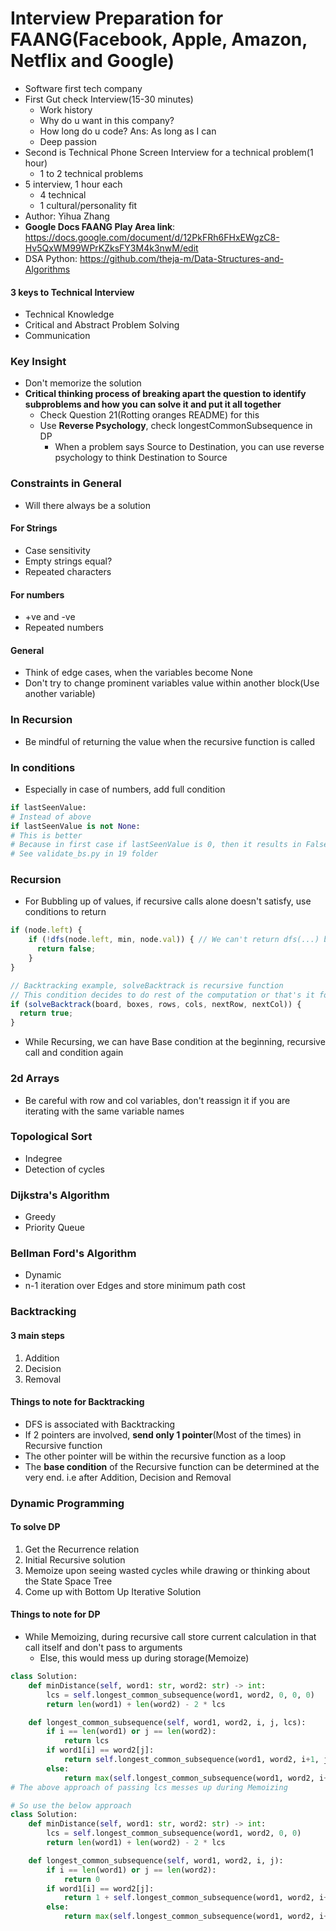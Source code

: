 # Interview Preparation for FAANG(Facebook, Apple, Amazon, Netflix and Google)

* Software first tech company
* First Gut check Interview(15-30 minutes) 
  * Work history
  * Why do u want in this company?
  * How long do u code? Ans: As long as I can
  * Deep passion 
* Second is Technical Phone Screen Interview for a technical problem(1 hour)
  * 1 to 2 technical problems
* 5 interview, 1 hour each
  * 4 technical
  * 1 cultural/personality fit
* Author: Yihua Zhang
* **Google Docs FAANG Play Area link**: https://docs.google.com/document/d/12PkFRh6FHxEWgzC8-Hv5QxWM99WPrKZksFY3M4k3nwM/edit
* DSA Python: https://github.com/theja-m/Data-Structures-and-Algorithms

#### 3 keys to Technical Interview

* Technical Knowledge
* Critical and Abstract Problem Solving
* Communication

### Key Insight

* Don't memorize the solution
* **Critical thinking process of breaking apart the question to identify subproblems and how you can solve it and put it all together** 
  * Check Question 21(Rotting oranges README) for this
  * Use **Reverse Psychology**, check longestCommonSubsequence in DP
    * When a problem says Source to Destination, you can use reverse psychology to think Destination to Source

### Constraints in General

* Will there always be a solution

#### For Strings

* Case sensitivity
* Empty strings equal?
* Repeated characters

#### For numbers

* +ve and -ve
* Repeated numbers

#### General

* Think of edge cases, when the variables become None
* Don't try to change prominent variables value within another block(Use another variable)

### In Recursion

* Be mindful of returning the value when the recursive function is called

### In conditions

* Especially in case of numbers, add full condition
```py
if lastSeenValue:
# Instead of above
if lastSeenValue is not None:
# This is better
# Because in first case if lastSeenValue is 0, then it results in False which is not you expect to do
# See validate_bs.py in 19 folder
```

### Recursion

* For Bubbling up of values, if recursive calls alone doesn't satisfy, use conditions to return
```js
if (node.left) {
    if (!dfs(node.left, min, node.val)) { // We can't return dfs(...) because we haven't even done dfs(node.right...) for this particular node, so if condition is added to the recursive call instead of return the recursive call itself
      return false;
    }
}

// Backtracking example, solveBacktrack is recursive function
// This condition decides to do rest of the computation or that's it for this call stack
if (solveBacktrack(board, boxes, rows, cols, nextRow, nextCol)) {
  return true;
}
```
* While Recursing, we can have Base condition at the beginning, recursive call and condition again

### 2d Arrays

* Be careful with row and col variables, don't reassign it if you are iterating with the same variable names

### Topological Sort

* Indegree
* Detection of cycles

### Dijkstra's Algorithm

* Greedy
* Priority Queue

### Bellman Ford's Algorithm

* Dynamic
* n-1 iteration over Edges and store minimum path cost

### Backtracking

#### 3 main steps

1. Addition
2. Decision
3. Removal

#### Things to note for Backtracking

* DFS is associated with Backtracking
* If 2 pointers are involved, **send only 1 pointer**(Most of the times) in Recursive function
* The other pointer will be within the recursive function as a loop
* The **base condition** of the Recursive function can be determined at the very end. i.e after Addition, Decision and Removal

### Dynamic Programming

#### To solve DP

1. Get the Recurrence relation
2. Initial Recursive solution
3. Memoize upon seeing wasted cycles while drawing or thinking about the State Space Tree
4. Come up with Bottom Up Iterative Solution

#### Things to note for DP

* While Memoizing, during recursive call store current calculation in that call itself and don't pass to arguments
  * Else, this would mess up during storage(Memoize)
```py
class Solution:
    def minDistance(self, word1: str, word2: str) -> int:
        lcs = self.longest_common_subsequence(word1, word2, 0, 0, 0)
        return len(word1) + len(word2) - 2 * lcs

    def longest_common_subsequence(self, word1, word2, i, j, lcs):
        if i == len(word1) or j == len(word2):
            return lcs
        if word1[i] == word2[j]:
            return self.longest_common_subsequence(word1, word2, i+1, j+1, lcs + 1) # Here lcs is incremented in the argument
        else:
            return max(self.longest_common_subsequence(word1, word2, i+1, j, lcs), self.longest_common_subsequence(word1, word2, i, j+1, lcs))
# The above approach of passing lcs messes up during Memoizing

# So use the below approach
class Solution:
    def minDistance(self, word1: str, word2: str) -> int:
        lcs = self.longest_common_subsequence(word1, word2, 0, 0)
        return len(word1) + len(word2) - 2 * lcs

    def longest_common_subsequence(self, word1, word2, i, j):
        if i == len(word1) or j == len(word2):
            return 0
        if word1[i] == word2[j]:
            return 1 + self.longest_common_subsequence(word1, word2, i+1, j+1)
        else:
            return max(self.longest_common_subsequence(word1, word2, i+1, j), self.longest_common_subsequence(word1, word2, i, j+1))
```
